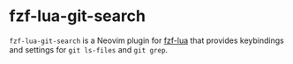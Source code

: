 # fzf-lua-git-search

`fzf-lua-git-search` is a Neovim plugin for [fzf-lua](https://github.com/ibhagwan/fzf-lua) that provides keybindings and settings for `git ls-files` and `git grep`.
